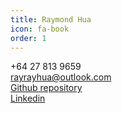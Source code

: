 ```yaml
---
title: Raymond Hua
icon: fa-book
order: 1
---
```


+64 27 813 9659<br>
[rayrayhua@outlook.com](mailto:rayrayhua@outlook.com)<br>
[Github repository](https://www.linkedin.com/in/raymondhua)<br>
[Linkedin](https://www.github.com/raymondhua)<br>
